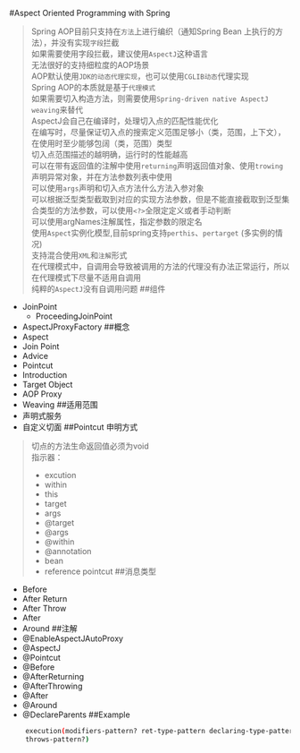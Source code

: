 #Aspect Oriented Programming with Spring
> Spring AOP目前只支持在`方法`上进行编织（通知Spring Bean 上执行的方法），并没有实现`字段`拦截  
> 如果需要使用字段拦截，建议使用`AspectJ`这种语言   
> 无法很好的支持细粒度的AOP场景  
> AOP默认使用`JDK的动态代理实现`，也可以使用`CGLIB动态`代理实现   
> Spring AOP的本质就是基于`代理模式`  
> 如果需要切入构造方法，则需要使用`Spring-driven native AspectJ weaving`来替代   
> AspectJ会自己在编译时，处理切入点的匹配性能优化  
> 在编写时，尽量保证切入点的搜索定义范围足够小（类，范围，上下文），在使用时至少能够包阔（类，范围）类型   
> 切入点范围描述的越明确，运行时的性能越高  
> 可以在带有返回值的注解中使用`returning`声明返回值对象、使用`trowing`声明异常对象，并在方法参数列表中使用  
> 可以使用`args`声明和切入点方法什么方法入参对象   
> 可以根据泛型类型截取到对应的实现方法参数，但是不能直接截取到泛型集合类型的方法参数，可以使用`<?>`全限定定义或者手动判断   
> 可以使用argNames注解属性，指定参数的限定名   
> 使用`Aspect`实例化模型,目前spring支持`perthis`、`pertarget` (多实例的情况)   
> 支持混合使用`XML`和`注解`形式   
> 在代理模式中，自调用会导致被调用的方法的代理没有办法正常运行，所以在代理模式下尽量不适用自调用  
> 纯粹的`AspectJ`没有自调用问题
##组件
- JoinPoint
    - ProceedingJoinPoint
- AspectJProxyFactory 
##概念
- Aspect 
- Join Point
- Advice
- Pointcut
- Introduction
- Target Object
- AOP Proxy
- Weaving
##适用范围
- 声明式服务
- 自定义切面
##Pointcut 申明方式
> 切点的方法生命返回值必须为void    
> 指示器：
> - excution
> - within
> - this
> - target
> - args
> - @target
> - @args
> - @within
> - @annotation
> - bean
> - reference pointcut
##消息类型
- Before
- After Return
- After Throw
- After
- Around
##注解
- @EnableAspectJAutoProxy
- @AspectJ 
- @Pointcut
- @Before
- @AfterReturning
- @AfterThrowing
- @After
- @Around
- @DeclareParents
##Example
~~~bash
    execution(modifiers-pattern? ret-type-pattern declaring-type-pattern?name-pattern(param-pattern) 
    throws-pattern?)
~~~
